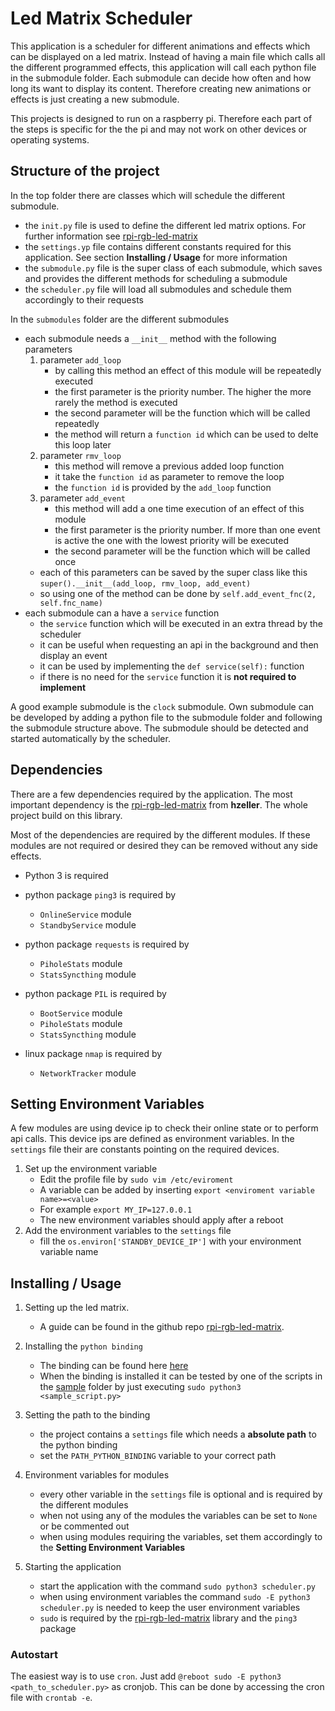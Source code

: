 # Led Matrix Scheduler

This application is a scheduler for different animations and effects which can be displayed on a led matrix.
Instead of having a main file which calls all the different programmed effects, this application will call
each python file in the submodule folder. Each submodule can decide how often and how long its want to display 
its content. Therefore creating new animations or effects is just creating a new submodule.

This projects is designed to run on a raspberry pi. Therefore each part of the steps
is specific for the the pi and may not work on other devices or operating systems.

## Structure of the project

In the top folder there are classes which will schedule the different submodule.

- the `init.py` file is used to define the different led matrix options. For further information see [rpi-rgb-led-matrix]('https://github.com/hzeller/rpi-rgb-led-matrix')
- the `settings.yp` file contains different constants required for this application. See section **Installing / Usage** for more information
- the `submodule.py` file is the super class of each submodule, which saves and provides the different methods for scheduling a submodule
- the `scheduler.py` file will load all submodules and schedule them accordingly to their requests

In the `submodules` folder are the different submodules
- each submodule needs a `__init__` method with the following parameters
    1. parameter `add_loop`
        - by calling this method an effect of this module will be repeatedly executed
        - the first parameter is the priority number. The higher the more rarely the method is executed
        - the second parameter will be the function which will be called repeatedly
        - the method will return a `function id` which can be used to delte this loop later
    2. parameter `rmv_loop`
        - this method will remove a previous added loop function
        - it take the `function id` as parameter to remove the loop
        - the `function id` is provided by the `add_loop` function
    3. parameter `add_event`
        - this method will add a one time execution of an effect of this module
        - the first parameter is the priority number. If more than one event is active the one with the lowest priority will be executed
        - the second parameter will be the function which will be called once
    - each of this parameters can be saved by the super class like this `super().__init__(add_loop, rmv_loop, add_event)`
    - so using one of the method can be done by `self.add_event_fnc(2, self.fnc_name)`
- each submodule can a have a `service` function
    - the `service` function which will be executed in an extra thread by the scheduler
    - it can be useful when requesting an api in the background and then display an event
    - it can be used by implementing the `def service(self):` function
    - if there is no need for the `service` function it is **not required to implement** 
        
A good example submodule is the `clock` submodule. Own submodule can be developed by adding a python file to
the submodule folder and following the submodule structure above. The submodule should be detected and started 
automatically by the scheduler.

## Dependencies

There are a few dependencies required by the application.
The most important dependency is the [rpi-rgb-led-matrix]('https://github.com/hzeller/rpi-rgb-led-matrix')
from **hzeller**. The whole project build on this library.
 
Most of the dependencies are required by the different modules. If these
modules are not required or desired they can be removed without any side effects.

- Python 3 is required
- python package `ping3` is required by
    - `OnlineService` module
    - `StandbyService` module
    
- python package `requests` is required by
    - `PiholeStats` module
    - `StatsSyncthing` module
    
- python package `PIL` is required by
    - `BootService` module
    - `PiholeStats` module
    - `StatsSyncthing` module
   
- linux package `nmap` is required by
    - `NetworkTracker` module
    
## Setting Environment Variables

A few modules are using device ip to check their online state or to
perform api calls. This device ips are defined as environment variables.
In the `settings` file their are constants pointing on the required devices.

1. Set up the environment variable
    - Edit the profile file by `sudo vim /etc/eviroment`
    - A variable can be added by inserting `export <enviroment variable name>=<value>`
    - For example `export MY_IP=127.0.0.1`
    - The new environment variables should apply after a reboot
2. Add the environment variables to the `settings` file
    - fill the `os.environ['STANDBY_DEVICE_IP']` with your environment variable name

## Installing / Usage

1. Setting up the led matrix. 
    - A guide can be found in the github repo [rpi-rgb-led-matrix]('https://github.com/hzeller/rpi-rgb-led-matrix').

2. Installing the `python binding`
    - The binding can be found here [here]('https://github.com/hzeller/rpi-rgb-led-matrix/tree/master/bindings/python')
    - When the binding is installed it can be tested by one of the scripts in the 
      [sample]('https://github.com/hzeller/rpi-rgb-led-matrix/tree/master/bindings/python')
      folder by just executing `sudo python3 <sample_script.py>`
      
3. Setting the path to the binding
    - the project contains a `settings` file which needs a **absolute path** to the python binding
    - set the `PATH_PYTHON_BINDING` variable to your correct path
    
4. Environment variables for modules
    - every other variable in the `settings` file is optional and is required by the different modules
    - when not using any of the modules the variables can be set to `None` or be commented out
    - when using modules requiring the variables, set them accordingly to the **Setting Environment Variables**
    
5. Starting the application
    - start the application with the command `sudo python3 scheduler.py`
    - when using environment variables the command `sudo -E python3 scheduler.py` is needed to keep the user environment variables
    - `sudo` is required by the [rpi-rgb-led-matrix]('https://github.com/hzeller/rpi-rgb-led-matrix') library and the `ping3` package

### Autostart

The easiest way is to use `cron`. Just add `@reboot sudo -E python3 <path_to_scheduler.py>` as cronjob.
This can be done by accessing the cron file with `crontab -e`.
